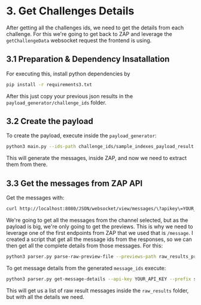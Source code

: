 # 3. Get Challenges Details

After getting all the challenges ids, we need to get the details from each challenge. For this we're going to get back to ZAP and leverage the `getChallengeData` websocket request the frontend is using.

## 3.1 Preparation & Dependency Insatallation

For executing this, install python dependencies by

```bash
pip install -r requirements3.txt
```

After this just copy your previous json results in the `payload_generator/challenge_ids` folder.

## 3.2 Create the payload

To create the payload, execute inside the `payload_generator`:

```bash
python3 main.py --ids-path challenge_ids/sample_indexes_payload_result.txt.json --request-id 10
```

This will generate the messages, inside ZAP, and now we need to extract them from there.

## 3.3 Get the messages from ZAP API

Get the messages with:

```bash
curl http://localhost:8080/JSON/websocket/view/messages/\?apikey\=YOUR_API_KEY\&channelId\=2 > preview_parser/raw_results_previews/sample_data_payload_result_preview.txt
```

We're going to get all the messages from the channel selected, but as the payload is big, we're only going to get the previews. This is why we need to leverage one of the first endpoints from ZAP that we used that is `/message`.
I created a script that get all the message ids from the responses, so we can then get all the complete details from those messages. For this:

```bash
python3 parser.py parse-raw-preview-file --previews-path raw_results_previews/javascript_data_payload_result_preview.txt
```

To get message details from the generated `message_ids` execute:

```bash
python3 parser.py get-message-details --api-key YOUR_API_KEY --prefix sample --channel-id 2
```

This will get us a list of raw result messages inside the `raw_results` folder, but with all the details we need.
